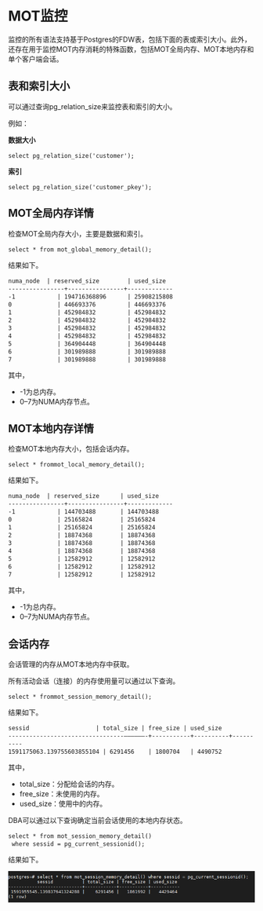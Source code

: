 # MOT监控<a name="ZH-CN_TOPIC_0280525149"></a>

监控的所有语法支持基于Postgres的FDW表，包括下面的表或索引大小。此外，还存在用于监控MOT内存消耗的特殊函数，包括MOT全局内存、MOT本地内存和单个客户端会话。

## 表和索引大小<a name="section17555516"></a>

可以通过查询pg\_relation\_size来监控表和索引的大小。

例如：

**数据大小**

```
select pg_relation_size('customer');
```

**索引**

```
select pg_relation_size('customer_pkey');
```

## MOT全局内存详情<a name="section23781917"></a>

检查MOT全局内存大小，主要是数据和索引。

```
select * from mot_global_memory_detail();
```

结果如下。

```
numa_node  | reserved_size        | used_size 
----------------+----------------+------------- 
-1            | 194716368896      | 25908215808 
0             | 446693376         | 446693376 
1             | 452984832         | 452984832 
2             | 452984832         | 452984832 
3             | 452984832         | 452984832 
4             | 452984832         | 452984832 
5             | 364904448         | 364904448 
6             | 301989888         | 301989888 
7             | 301989888         | 301989888
```

其中，

-   -1为总内存。
-   0–7为NUMA内存节点。

## MOT本地内存详情<a name="section12710669"></a>

检查MOT本地内存大小，包括会话内存。

```
select * frommot_local_memory_detail();
```

结果如下。

```
numa_node  | reserved_size      | used_size    
----------------+----------------+------------- 
-1            | 144703488       | 144703488 
0             | 25165824        | 25165824 
1             | 25165824        | 25165824 
2             | 18874368        | 18874368 
3             | 18874368        | 18874368 
4             | 18874368        | 18874368 
5             | 12582912        | 12582912 
6             | 12582912        | 12582912 
7             | 12582912        | 12582912
```

其中，

-   -1为总内存。
-   0–7为NUMA内存节点。

## 会话内存<a name="section47287164"></a>

会话管理的内存从MOT本地内存中获取。

所有活动会话（连接）的内存使用量可以通过以下查询。

```
select * frommot_session_memory_detail();
```

结果如下。

```
sessid                   | total_size | free_size | used_size 
---------------------------------––––––-+-----------+----------+---------- 
1591175063.139755603855104 | 6291456    | 1800704   | 4490752 
```

其中，

-   total\_size：分配给会话的内存。
-   free\_size：未使用的内存。
-   used\_size：使用中的内存。

DBA可以通过以下查询确定当前会话使用的本地内存状态。

```
select * from mot_session_memory_detail()  
 where sessid = pg_current_sessionid();
```

结果如下。

![](figures/zh-cn_image_0280525211.png)

